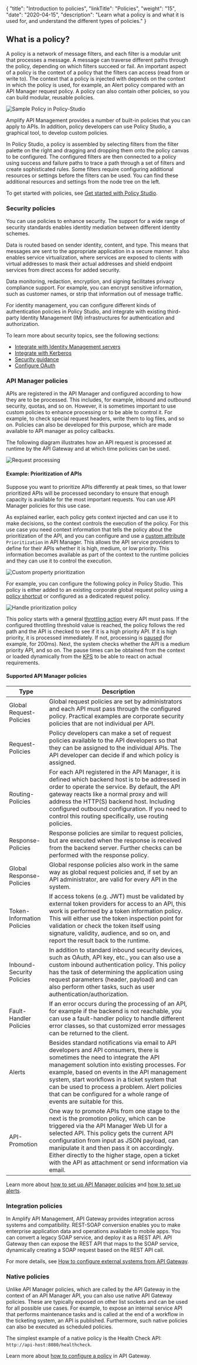 {
    "title": "Introduction to policies",
    "linkTitle": "Policies",
    "weight": "15",
    "date": "2020-04-15",
    "description": "Learn what a policy is and what it is used for, and understand the different types of policies."
}

## What is a policy?

A policy is a network of message filters, and each filter is a modular unit that processes a message. A message can traverse different paths through the policy, depending on which filters succeed or fail. An important aspect of a policy is the context of a policy that the filters can access (read from or write to). The context that a policy is injected with depends on the context in which the policy is used, for example, an Alert policy compared with an API Manager request policy. A policy can also contain other policies, so you can build modular, reusable policies.

![Sample Policy in Policy-Studio](/Images/api_mgmt_overview/sample-policy.png)

Amplify API Management provides a number of built-in policies that you can apply to APIs. In addition, policy developers can use Policy Studio, a graphical tool, to develop custom policies.

In Policy Studio, a policy is assembled by selecting filters from the filter palette on the right and dragging and dropping them onto the policy canvas to be configured. The configured filters are then connected to a policy using success and failure paths to trace a path through a set of filters and create sophisticated rules. Some filters require configuring additional resources or settings before the filters can be used. You can find these additional resources and settings from the node tree on the left.

To get started with policies, see [Get started with Policy Studio](/docs/apim_policydev/apigw_poldev/gs_concepts/).

### Security policies

You can use policies to enhance security. The support for a wide range of security standards enables identity mediation between different identity schemes.

Data is routed based on sender identity, content, and type. This means that messages are sent to the appropriate application in a secure manner. It also enables service virtualization, where services are exposed to clients with virtual addresses to mask their actual addresses and shield endpoint services from direct access for added security.

Data monitoring, redaction, encryption, and signing facilitates privacy compliance support. For example, you can encrypt sensitive information, such as customer names, or strip that information out of message traffic.

For identity management, you can configure different kinds of authentication policies in Policy Studio, and integrate with existing third-party Identity Management (IM) infrastructures for authentication and authorization.

To learn more about security topics, see the following sections:

* [Integrate with Identity Management servers](/docs/apigtw_auth_auth/)
* [Integrate with Kerberos](/docs/apigtw_kerberos/)
* [Security guidance](https://docs.axway.com/bundle/apim-security-guide/page/api_management_security_guide.html)
* [Configure OAuth](/docs/apim_policydev/apigw_oauth/)

### API Manager policies

APIs are registered in the API Manager and configured according to how they are to be processed. This includes, for example, inbound and outbound security, quotas, and so on. However, it is sometimes important to use custom policies to enhance processing or to be able to control it. For example, to check special request headers, write them to log files, and so on. Policies can also be developed for this purpose, which are made available to API manager as policy callbacks.

The following diagram illustrates how an API request is processed at runtime by the API Gateway and at which time policies can be used.

![Request processing](/Images/api_mgmt_overview/api-manager-request-processing.png)

#### Example: Prioritization of APIs

Suppose you want to prioritize APIs differently at peak times, so that lower prioritized APIs will be processed secondary to ensure that enough capacity is available for the most important requests. You can use API Manager policies for this use case.

As explained earlier, each policy gets context injected and can use it to make decisions, so the context controls the execution of the policy. For this use case you need context information that tells the policy about the prioritization of the API, and you can configure and use a [custom attribute](/docs/apim_administration/apimgr_admin/api_mgmt_custom#add-a-custom-property-to-apis) `Prioritization` in API Manager. This allows the API service providers to define for their APIs whether it is high, medium, or low priority. This information becomes available as part of the context to the runtime policies and they can use it to control the execution.

![Custom property prioritization](/Images/api_mgmt_overview/api-manager-custom-prop-prio.png)

For example, you can configure the following policy in Policy Studio. This policy is either added to an existing corporate global request policy using a [policy shortcut](/docs/apim_policydev/apigw_polref/utility_additional#policy-shortcut-filter) or configured as a dedicated request policy.

![Handle prioritization policy](/Images/api_mgmt_overview/handle-prioritization-policy.png)

This policy starts with a general [throttling action](/docs/apim_policydev/apigw_polref/content_max_messages/) every API must pass. If the configured throttling threshold value is reached, the policy follows the red path and the API is checked to see if it is a high priority API. If it is high priority, it is processed immediately. If not, processing is [paused](/docs/apim_policydev/apigw_polref/utility_additional#pause-processing-filter) (for example, for 200ms). Next, the system checks whether the API is a medium priority API, and so on. The pause times can be obtained from the context or loaded dynamically from the [KPS](/docs/apim_policydev/apigw_kps/) to be able to react on actual requirements.

#### Supported API Manager policies

| Type                           | Description |
|--------------------------------|-------------|
| Global Request-Policies        | Global request policies are set by administrators and each API must pass through the configured policy. Practical examples are corporate security policies that are not individual per API. |
| Request-Policies               | Policy developers can make a set of request policies available to the API developers so that they can be assigned to the individual APIs. The API developer can decide if and which policy is assigned. |
| Routing-Policies               | For each API registered in the API Manager, it is defined which backend host is to be addressed in order to operate the service. By default, the API gateway reacts like a normal proxy and will address the HTTP(S) backend host. Including configured outbound configuration. If you need to control this routing specifically, use routing policies. |
| Response-Policies              | Response policies are similar to request policies, but are executed when the response is received from the backend server. Further checks can be performed with the response policy. |
| Global Response-Policies       | Global response policies also work in the same way as global request policies and, if set by an API administrator, are valid for every API in the system. |
| Token-Information Policies     | If access tokens (e.g. JWT) must be validated by external token providers for access to an API, this work is performed by a token information policy. This will either use the token inspection point for validation or check the token itself using signature, validity, audience, and so on, and report the result back to the runtime. |
| Inbound-Security Policies      | In addition to standard inbound security devices, such as OAuth, API key, etc., you can also use a custom inbound authentication policy. This policy has the task of determining the application using request parameters (header, payload) and can also perform other tasks, such as user authentication/authorization. |
| Fault-Handler Policies         | If an error occurs during the processing of an API, for example if the backend is not reachable, you can use a fault-handler policy to handle different error classes, so that customized error messages can be returned to the client. |
| Alerts                         | Besides standard notifications via email to API developers and API consumers, there is sometimes the need to integrate the API management solution into existing processes. For example, based on events in the API management system, start workflows in a ticket system that can be used to process a problem. Alert policies that can be configured for a whole range of events are suitable for this. |
| API-Promotion                  | One way to promote APIs from one stage to the next is the promotion policy, which can be triggered via the API Manager Web UI for a selected API. This policy gets the current API configuration from input as JSON payload, can manipulate it and then pass it on accordingly. Either directly to the higher stage, open a ticket with the API as attachment or send information via email. |

Learn more about [how to set up API Manager policies](/docs/apim_administration/apimgr_admin/api_mgmt_config_ps#global-request-policies) and [how to set up alerts](/docs/apim_administration/apimgr_admin/api_mgmt_alerts/).

### Integration policies

In Amplify API Management, API Gateway provides integration across systems and compatibility. REST-SOAP conversion enables you to make enterprise application data and operations available to mobile apps. You can convert a legacy SOAP service, and deploy it as a REST API. API Gateway then can expose the REST API that maps to the SOAP service, dynamically creating a SOAP request based on the REST API call.

For more details, see [How to configure external systems from API Gateway](/docs/apim_policydev/apigw_external_connections/).

### Native policies

Unlike API Manager policies, which are called by the API Gateway in the context of an API Manager API, you can also use native API Gateway policies. These are typically exposed on other list sockets and can be used for all possible use cases. For example, to expose an internal service API that performs maintenance tasks and is called at the end of a workflow in the ticketing system, an API is published. Furthermore, such native policies can also be executed as scheduled policies.

The simplest example of a native policy is the Health Check API: `http://api-host:8080/healthcheck`.

Learn more about [how to configure a policy](/docs/apim_policydev/apigw_poldev/general_manual_policy/) in API Gateway.